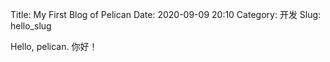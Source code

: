 ﻿Title: My First Blog of Pelican
Date: 2020-09-09 20:10
Category: 开发
Slug: hello_slug

Hello, pelican. 你好！
